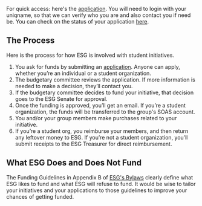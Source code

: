 For quick access: here's the [application][]. You will need to login with your
uniqname, so that we can verify who you are and also contact you if need be. You can check on the status of your application [here](https://docs.google.com/a/umich.edu/spreadsheets/d/1cjzJnqQExDIZdndRSUpZwyMCC080aTlgziCaT83lHBE/edit?usp=sharing).

[application]: https://docs.google.com/a/umich.edu/forms/d/1NjAO776I9JukbyYUhp31Wcz5LxOIrl7-IgP_8QI4AvE/viewform?usp=send_form

## The Process

Here is the process for how ESG is involved with student initiatives.

1. You ask for funds by submitting an [application][]. Anyone can apply, whether you’re an individual or a student organization.
2. The budgetary committee reviews the application. If more information is needed to make a decision, they’ll contact you.
3. If the budgetary committee decides to fund your initiative, that decision goes to the ESG Senate for approval.
4. Once the funding is approved, you’ll get an email. If you’re a student organization, the funds will be transferred to the group's SOAS account.
5. You and/or your group members make purchases related to your initiative.
6. If you’re a student org, you reimburse your members, and then return any leftover money to ESG. If you’re not a student organization, you’ll submit receipts to the ESG Treasurer for direct reimbursement.

## What ESG Does and Does Not Fund

The Funding Guidelines in Appendix B of [ESG's Bylaws](https://drive.google.com/a/umich.edu/file/d/0B9IdLquRQuaaVDZXZi1tZHpQbGs/view?usp=sharing) clearly define what ESG likes to fund and what ESG will refuse to fund. It would be wise to tailor your initiatives and your applications to those guidelines to improve your chances of getting funded.
